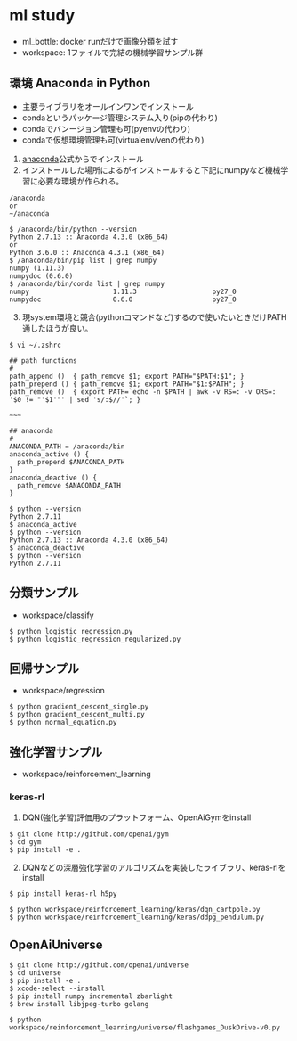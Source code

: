 # ml study

- ml_bottle: docker runだけで画像分類を試す
- workspace: 1ファイルで完結の機械学習サンプル群

## 環境 Anaconda in Python

- 主要ライブラリをオールインワンでインストール
- condaというパッケージ管理システム入り(pipの代わり)
- condaでバンージョン管理も可(pyenvの代わり)
- condaで仮想環境管理も可(virtualenv/venの代わり)

1. [anaconda](https://www.continuum.io/downloads#osx)公式からでインストール
2. インストールした場所によるがインストールすると下記にnumpyなど機械学習に必要な環境が作られる。

```
/anaconda
or
~/anaconda
```

```
$ /anaconda/bin/python --version
Python 2.7.13 :: Anaconda 4.3.0 (x86_64)
or
Python 3.6.0 :: Anaconda 4.3.1 (x86_64)
$ /anaconda/bin/pip list | grep numpy
numpy (1.11.3)
numpydoc (0.6.0)
$ /anaconda/bin/conda list | grep numpy
numpy                     1.11.3                   py27_0
numpydoc                  0.6.0                    py27_0
```

3. 現system環境と競合(pythonコマンドなど)するので使いたいときだけPATH通したほうが良い。

```
$ vi ~/.zshrc
```

```
## path functions
#
path_append ()  { path_remove $1; export PATH="$PATH:$1"; }
path_prepend () { path_remove $1; export PATH="$1:$PATH"; }
path_remove ()  { export PATH=`echo -n $PATH | awk -v RS=: -v ORS=: '$0 != "'$1'"' | sed 's/:$//'`; }

~~~

## anaconda
#
ANACONDA_PATH = /anaconda/bin
anaconda_active () {
  path_prepend $ANACONDA_PATH
}
anaconda_deactive () {
  path_remove $ANACONDA_PATH
}
```

```
$ python --version
Python 2.7.11
$ anaconda_active
$ python --version
Python 2.7.13 :: Anaconda 4.3.0 (x86_64)
$ anaconda_deactive
$ python --version
Python 2.7.11
```

## 分類サンプル

- workspace/classify

```
$ python logistic_regression.py
$ python logistic_regression_regularized.py
```

## 回帰サンプル

- workspace/regression

```
$ python gradient_descent_single.py
$ python gradient_descent_multi.py
$ python normal_equation.py
```

## 強化学習サンプル

- workspace/reinforcement_learning

### keras-rl

1. DQN(強化学習)評価用のプラットフォーム、OpenAiGymをinstall

```
$ git clone http://github.com/openai/gym
$ cd gym
$ pip install -e .
```

2. DQNなどの深層強化学習のアルゴリズムを実装したライブラリ、keras-rlをinstall

```
$ pip install keras-rl h5py
```

```
$ python workspace/reinforcement_learning/keras/dqn_cartpole.py
$ python workspace/reinforcement_learning/keras/ddpg_pendulum.py
```

## OpenAiUniverse

```
$ git clone http://github.com/openai/universe
$ cd universe
$ pip install -e .
$ xcode-select --install
$ pip install numpy incremental zbarlight
$ brew install libjpeg-turbo golang
```

```
$ python workspace/reinforcement_learning/universe/flashgames_DuskDrive-v0.py
```
